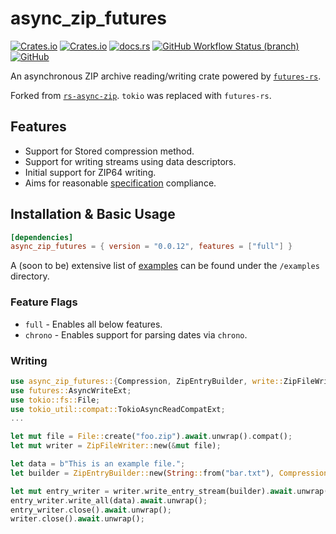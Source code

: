 # async_zip_futures
[![Crates.io](https://img.shields.io/crates/v/async_zip_futures?style=flat-square)](https://crates.io/crates/async_zip_futures)
[![Crates.io](https://img.shields.io/crates/d/async_zip_futures?style=flat-square)](https://crates.io/crates/async_zip_futures)
[![docs.rs](https://img.shields.io/docsrs/async_zip_futures?style=flat-square)](https://docs.rs/async_zip_futures/)
[![GitHub Workflow Status (branch)](https://img.shields.io/github/actions/workflow/status/bancek/rs-async-zip-futures/ci-linux.yml?branch=main&style=flat-square)](https://github.com/bancek/rs-async-zip-futures/actions?query=branch%3Amain)
[![GitHub](https://img.shields.io/github/license/bancek/rs-async-zip-futures?style=flat-square)](https://github.com/bancek/rs-async-zip-futures/blob/main/LICENSE)

An asynchronous ZIP archive reading/writing crate powered by [`futures-rs`](https://crates.io/crates/futures).

Forked from [`rs-async-zip`](https://github.com/Majored/rs-async-zip). `tokio` was replaced with `futures-rs`.

## Features
- Support for Stored compression method.
- Support for writing streams using data descriptors.
- Initial support for ZIP64 writing.
- Aims for reasonable [specification](https://github.com/bancek/rs-async-zip-futures/blob/main/SPECIFICATION.md) compliance.

## Installation & Basic Usage

```toml
[dependencies]
async_zip_futures = { version = "0.0.12", features = ["full"] }
```

A (soon to be) extensive list of [examples](https://github.com/bancek/rs-async-zip-futures/tree/main/examples) can be found under the `/examples` directory.

### Feature Flags
- `full` - Enables all below features.
- `chrono` - Enables support for parsing dates via `chrono`.

### Writing
```rust
use async_zip_futures::{Compression, ZipEntryBuilder, write::ZipFileWriter, error::ZipError};
use futures::AsyncWriteExt;
use tokio::fs::File;
use tokio_util::compat::TokioAsyncReadCompatExt;
...

let mut file = File::create("foo.zip").await.unwrap().compat();
let mut writer = ZipFileWriter::new(&mut file);

let data = b"This is an example file.";
let builder = ZipEntryBuilder::new(String::from("bar.txt"), Compression::Stored);

let mut entry_writer = writer.write_entry_stream(builder).await.unwrap();
entry_writer.write_all(data).await.unwrap();
entry_writer.close().await.unwrap();
writer.close().await.unwrap();
```
